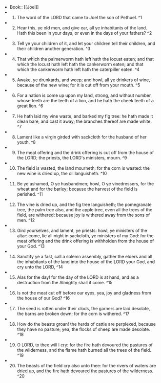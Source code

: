 - Book:: [[Joel]]
- 1. The word of the LORD that came to Joel the son of Pethuel. ^1
- 2. Hear this, ye old men, and give ear, all ye inhabitants of the land. Hath this been in your days, or even in the days of your fathers? ^2
- 3. Tell ye your children of it, and let your children tell their children, and their children another generation. ^3
- 4. That which the palmerworm hath left hath the locust eaten; and that which the locust hath left hath the cankerworm eaten; and that which the cankerworm hath left hath the caterpiller eaten. ^4
- 5. Awake, ye drunkards, and weep; and howl, all ye drinkers of wine, because of the new wine; for it is cut off from your mouth. ^5
- 6. For a nation is come up upon my land, strong, and without number, whose teeth are the teeth of a lion, and he hath the cheek teeth of a great lion. ^6
- 7. He hath laid my vine waste, and barked my fig tree: he hath made it clean bare, and cast it away; the branches thereof are made white. ^7
- 8. Lament like a virgin girded with sackcloth for the husband of her youth. ^8
- 9. The meat offering and the drink offering is cut off from the house of the LORD; the priests, the LORD's ministers, mourn. ^9
- 10. The field is wasted, the land mourneth; for the corn is wasted: the new wine is dried up, the oil languisheth. ^10
- 11. Be ye ashamed, O ye husbandmen; howl, O ye vinedressers, for the wheat and for the barley; because the harvest of the field is perished. ^11
- 12. The vine is dried up, and the fig tree languisheth; the pomegranate tree, the palm tree also, and the apple tree, even all the trees of the field, are withered: because joy is withered away from the sons of men. ^12
- 13. Gird yourselves, and lament, ye priests: howl, ye ministers of the altar: come, lie all night in sackcloth, ye ministers of my God: for the meat offering and the drink offering is withholden from the house of your God. ^13
- 14. Sanctify ye a fast, call a solemn assembly, gather the elders and all the inhabitants of the land into the house of the LORD your God, and cry unto the LORD, ^14
- 15. Alas for the day! for the day of the LORD is at hand, and as a destruction from the Almighty shall it come. ^15
- 16. Is not the meat cut off before our eyes, yea, joy and gladness from the house of our God? ^16
- 17. The seed is rotten under their clods, the garners are laid desolate, the barns are broken down; for the corn is withered. ^17
- 18. How do the beasts groan! the herds of cattle are perplexed, because they have no pasture; yea, the flocks of sheep are made desolate. ^18
- 19. O LORD, to thee will I cry: for the fire hath devoured the pastures of the wilderness, and the flame hath burned all the trees of the field. ^19
- 20. The beasts of the field cry also unto thee: for the rivers of waters are dried up, and the fire hath devoured the pastures of the wilderness. ^20
